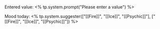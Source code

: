 Entered value: <% tp.system.prompt("Please enter a value") %>


Mood today: <% tp.system.suggester(["[[Fire]]", "[[Ice]]", "[[Psychic]]"], ["[[Fire]]", "[[Ice]]", "[[Psychic]]"]) %>
